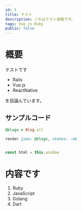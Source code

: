 ```yaml
---
id: 1
title: テスト
description: これはテスト投稿です。
tags: Vue.js Ruby
public: false
---
```


# 概要

テストです

- Rails
- Vue.js
- ReactNative

を目論んでいます。

## サンプルコード

```ruby
@blogs = Blog.all

render json: @blogs, status: :ok
```

```javascript

const html = this.window

```

# 内容です

1. Ruby
2. JavaScript
3. Golang
4. Dart
